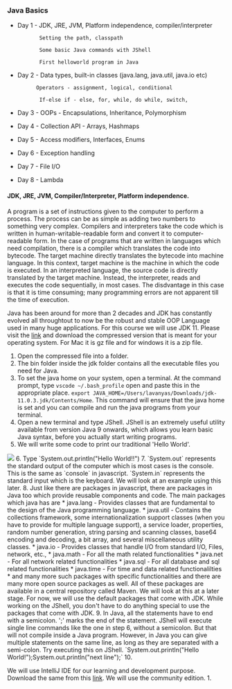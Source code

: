 ### Java Basics
* Day 1 - JDK, JRE, JVM, Platform independence, compiler/interpreter

             Setting the path, classpath

             Some basic Java commands with JShell

             First helloworld program in Java

* Day 2 - Data types, built-in classes (java.lang, java.util, java.io etc)

            Operators - assignment, logical, conditional

             If-else if - else, for, while, do while, switch, 

* Day 3 - OOPs - Encapsulations, Inheritance, Polymorphism

* Day 4 - Collection API - Arrays, Hashmaps

* Day 5 - Access modifiers, Interfaces, Enums

* Day 6 - Exception handling

* Day 7 - File I/O

* Day 8 - Lambda

#### JDK, JRE, JVM, Compiler/Interpreter, Platform independence. 

A program is a set of instructions given to the computer to perform a process. The process can be as simple as adding two numbers to something very complex. Compilers and interpreters take the code which is written in human-writable-readable form and convert it to computer-readable form. In the case of programs that are written in languages which need compilation, there is a compiler which translates the code into bytecode. The target machine directly translates the bytecode into machine language. In this context, target machine is the machine in which the code is executed. In an interpreted language, the source code is directly translated by the target machine. Instead, the interpreter, reads and executes the code sequentially, in most cases. The disdvantage in this case is that it is time consuming; many programming errors are not apparent till the time of execution. 

Java has been around for more than 2 decades and JDK has constantly evolved all throughtout to now be the robust and stable OOP Language used in many huge applications. For this course we will use JDK 11. Please visit the <a href=" https://www.oracle.com/technetwork/java/javase/downloads/jdk11-downloads-5066655.html">link</a> and download the compressed version that is meant for your operating system. For Mac it is gz file and for windows it is a zip file. 

1. Open the compressed file into a folder.
2. The bin folder inside the jdk folder contains all the executable files you need for Java. 
3. To set the java home on your system, open a terminal. At the command prompt, type `vscode ~/.bash_profile` open 
and paste this in the appropriate place. `export JAVA_HOME=/Users/lavanyas/Downloads/jdk-11.0.3.jdk/Contents/Home`. This command will ensure that the java home is set and you can compile and run the java programs from your terminal. 
4. Open a new terminal and type JShell. JShell is an extremely useful utility available from version Java 9 onwards, which allows you learn basic Java syntax, before you actually start writing programs. 
5. We will write some code to print our traditional 'Hello World'. 
<img src="jshell.png"/>
6. Type `System.out.println("Hello World!!")
7. `System.out` represents the standard output of the computer which is most cases is the console. This is the same as `console` in javascript. `System.in` represents the standard input which is the keyboard. We will look at an example using this later. 
8. Just like there are packages in javascript, there are packages in Java too which provide reusable components and code. The main packages which java has are
* java.lang - Provides classes that are fundamental to the design of the Java programming language.
* java.util - Contains the collections framework, some internationalization support classes (when you have to provide for multiple language support), a service loader, properties, random number generation, string parsing and scanning classes, base64 encoding and decoding, a bit array, and several miscellaneous utility classes. 
* java.io - Provides classes that handle I/O from standard I/O, Files, network, etc.,
* java.math - For all the math related functionalities
* java.net - For all network related functionalities
* java.sql - For all database and sql related functionalities
* java.time - For time and data related functionalilties 
* and many more such packages with specific functionalities and there are many more open source packages as well. All of these packages are available in a central repository called Maven. We will look at this at a later stage. For now, we will use the default packages that come with JDK. While working on the JShell, you don't have to do anything special to use the packages that come with JDK. 
9. In Java, all the statements have to end with a semicolon. ';' marks the end of the statement. JShell will execute single line commands like the one in step 6, without a semicolon. But that will not compile inside a Java program. However, in Java you can give multiple statements on the same line, as long as they are separated with a semi-colon. Try executing this on JShell.
`System.out.println("Hello World!");System.out.println("next line");`
10. 

We will use IntelliJ IDE for our learning and development purpose. Download the same from this <a href="https://www.jetbrains.com/idea/download/#section=mac">link</a>. We will use the community edition. 
1. 


